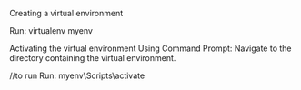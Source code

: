 
Creating a virtual environment

Run: virtualenv myenv 


Activating the virtual environment
Using Command Prompt:
Navigate to the directory containing the virtual environment.

//to run
Run: myenv\Scripts\activate


